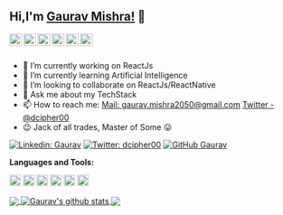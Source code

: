 ## Hi,I'm [Gaurav Mishra!]() 👋

<a href="https://twitter.com/dcipher00">
  <img align="left" alt="Gaurav's Twitter" width="22px" src="https://cdn.jsdelivr.net/npm/simple-icons@v3/icons/twitter.svg" />
</a>
<a href="https://www.linkedin.com/in/gaurav-mishra-9a1959110/">
  <img align="left" alt="Gaurav's Linkdein" width="22px" src="https://cdn.jsdelivr.net/npm/simple-icons@v3/icons/linkedin.svg" />
</a>
<a href="https://github.com/dcipher00">
  <img align="left" alt="Gaurav's Github" width="22px" src="https://cdn.jsdelivr.net/npm/simple-icons@v3/icons/github.svg" />
</a>
<a href="https://t.me/dcipher00">
  <img align="left" alt="Gaurav's Telegram" width="22px" src="https://cdn.jsdelivr.net/npm/simple-icons@v3/icons/telegram.svg" />
</a>
<a href="https://www.instagram.com/vicky__pedia__/">
  <img align="left" alt="Gaurav's Instagram" width="22px" src="https://cdn.jsdelivr.net/npm/simple-icons@v3/icons/instagram.svg" />
</a>
<a href="https://www.facebook.com/dcipher00/">
  <img align="left" alt="Gaurav's Facebook" width="22px" src="https://cdn.jsdelivr.net/npm/simple-icons@v3/icons/facebook.svg" />
</a>

<br/>
<br/>

- 🔭 I’m currently working on ReactJs
- 🌱 I’m currently learning Artificial Intelligence
- 👯 I’m looking to collaborate on ReactJs/ReactNative
- 💬 Ask me about my TechStack
- 📫 How to reach me: [Mail: gaurav.mishra2050@gmail.com](mailto:gaurav.mishra2050@gmail.com)   [Twitter - @dcipher00](https://twitter.com/dcipher00)
- :wink: Jack of all trades, Master of Some :stuck_out_tongue:

[![Linkedin: Gaurav](https://img.shields.io/badge/-gaurav-blue?style=flat-square&logo=Linkedin&logoColor=white&link=https://www.linkedin.com/in/gaurav-mishra-9a1959110/)](https://www.linkedin.com/in/gaurav-mishra-9a1959110/)
[![Twitter: dcipher00](https://img.shields.io/twitter/follow/dcipher00?style=social)](https://twitter.com/dcipher00)
[![GitHub Gaurav](https://img.shields.io/github/followers/dcipher00?label=follow&style=social)](https://github.com/dcipher00)

**Languages and Tools:**  

<code><img height="20" src="https://cdn4.iconfinder.com/data/icons/logos-3/600/React.js_logo-512.png"></code>
<code><img height="20" src="https://img.favpng.com/11/12/19/javascript-computer-software-software-development-programmer-web-application-png-favpng-WuPFsyAuMLj56ntXb4KtVNC7B.jpg"></code>
<code><img height="20" src="https://img.favpng.com/20/4/0/node-js-javascript-react-mean-angularjs-png-favpng-9jx9sihXGEqtr5xCmpXZtGFjQ.jpg"></code>
<code><img height="20" src="https://banner2.cleanpng.com/20180319/fye/kisspng-android-software-development-handheld-devices-scal-android-png-save-5ab05ca9ecd8b9.5806404315215074979701.jpg"></code>
<code><img height="20" src="https://i.dlpng.com/static/png/5289119-aws-architect-aws-contract-architect-scotland-aws-png-230_230_preview.png"></code>
<code><img height="20" src="https://banner2.cleanpng.com/20180609/fe/kisspng-firebase-cloud-messaging-google-cloud-messaging-api-as-a-service-5b1bf782ded510.0849635015285594909127.jpg"></code>


<a href="https://github.com/dcipher00">
  <img align="center" src="https://github-readme-stats.vercel.app/api/top-langs/?username=dcipher00&theme=dark&hide_langs_below=1&count_private=true" />
</a>
<a href="https://github.com/dcipher00">
 <img align="center" src="https://github-readme-stats.vercel.app/api?username=dcipher00&&show_icons=true&title_color=ffffff&icon_color=bb2acf&count_private=true&text_color=daf7dc&bg_color=151515"" alt="Gaurav's github stats"/>
</a>

<a href="https://github.com/dcipher00/Frindi">
  <img align="center" src="https://github-readme-stats.vercel.app/api/pin/?username=dcipher00&repo=Frindi&theme=dark" />

</a>
